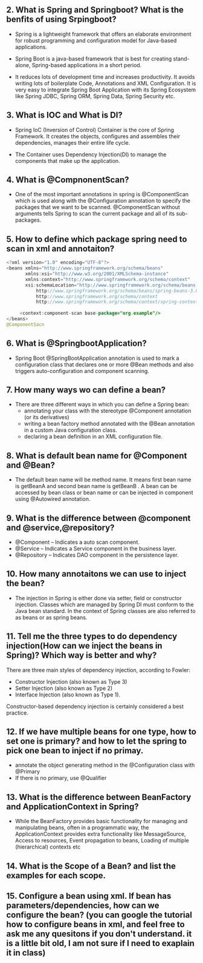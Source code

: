 ## 2. What is Spring and Springboot? What is the benfits of using Srpingboot?
- Spring is a lightweight framework that offers an elaborate environment for robust programming and configuration model for Java-based applications.

- Spring Boot is a java-based framework that is best for creating stand-alone, Spring-based applications in a short period.

- It reduces lots of development time and increases productivity. It avoids writing lots of boilerplate Code, Annotations and XML Configuration. It is very easy to integrate Spring Boot Application with its Spring Ecosystem like Spring JDBC, Spring ORM, Spring Data, Spring Security etc.


## 3.  What is IOC and What is DI?
- Spring IoC (Inversion of Control) Container is the core of Spring Framework. It creates the objects, configures and assembles their dependencies, manages their entire life cycle. 

- The Container uses Dependency Injection(DI) to manage the components that make up the application.


## 4.  What is  @CompnonentScan?
- One of the most important annotations in spring is @ComponentScan which is used along with the @Configuration annotation to specify the packages that we want to be scanned. @ComponentScan without arguments tells Spring to scan the current package and all of its sub-packages.



## 5.  How to define which package spring need to scan in xml and annotaiton? 
```java
<?xml version="1.0" encoding="UTF-8"?>
<beans xmlns="http://www.springframework.org/schema/beans"
       xmlns:xsi="http://www.w3.org/2001/XMLSchema-instance"
       xmlns:context="http://www.springframework.org/schema/context"
       xsi:schemaLocation="http://www.springframework.org/schema/beans 
           http://www.springframework.org/schema/beans/spring-beans-3.0.xsd
           http://www.springframework.org/schema/context
           http://www.springframework.org/schema/context/spring-context-3.0.xsd">
               
     <context:component-scan base-package="org.example"/>
</beans>
@ComponentSacn

```



## 6.  What is  @SpringbootApplication?
- Spring Boot @SpringBootApplication annotation is used to mark a configuration class that declares one or more @Bean methods and also triggers auto-configuration and component scanning.
## 7. How many ways wo can define a bean?
- There are three different ways in which you can define a Spring bean: 
    - annotating your class with the stereotype @Component annotation (or its derivatives) 
    - writing a bean factory method annotated with the @Bean annotation in a custom Java configuration class. 
    - declaring a bean definition in an XML configuration file.


## 8.  What is default bean name for  @Component and  @Bean?
- The default bean name will be method name. It means first bean name is getBeanA and second bean name is getBeanB . A bean can be accessed by bean class or bean name or can be injected in component using @Autowired annotation.



## 9.  What is the difference between  @component and  @service,@repository?
- @Component – Indicates a auto scan component. 
- @Service – Indicates a Service component in the business layer.
- @Repository – Indicates DAO component in the persistence layer. 

## 10. How many annotaitons we can use to inject the bean?
- The injection in Spring is either done via setter, field or constructor injection. Classes which are managed by Spring DI must conform to the Java bean standard. In the context of Spring classes are also referred to as beans or as spring beans.


## 11. Tell me the three types to do dependency injection(How can we inject the beans in Spring)? Which way is better and why?
There are three main styles of dependency injection, according to Fowler: 
- Constructor Injection (also known as Type 3)
- Setter Injection (also known as Type 2) 
- Interface Injection (also known as Type 1).

Constructor-based dependency injection is certainly considered a best practice.

## 12. If we have multiple beans for one type, how to set one is primary? and how to let the spring to pick one bean to inject if no primay.
- annotate the object generating method in the @Configuration class with @Primary
- If there is no primary, use @Qualifier

## 13. What is the difference between BeanFactory and ApplicationContext in Spring?
- While the BeanFactory provides basic functionality for managing and manipulating beans, often in a programmatic way, the ApplicationContext provides extra functionality like MessageSource, Access to resources, Event propagation to beans, Loading of multiple (hierarchical) contexts etc

## 14. What is the Scope of a Bean?  and list the examples for each scope.


## 15. Configure a bean using xml. If bean has parameters/dependencies, how can we configure the bean? (you can google the tutorial how to configure beans in xml, and feel free to ask me any quesitons if you don't understand. it is a little bit old, I am not sure if I need to exaplain it in class)